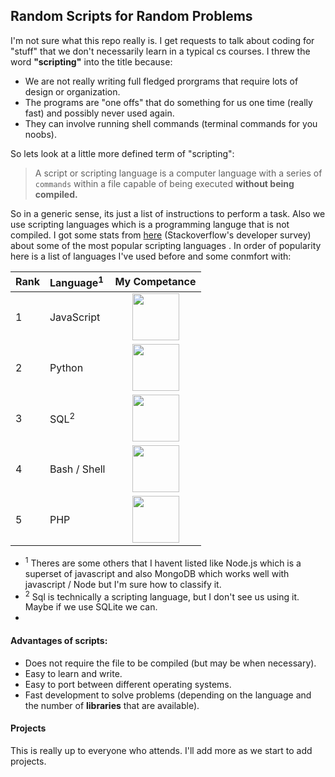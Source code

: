 ## Random Scripts for Random Problems

I'm not sure what this repo really is. I get requests to talk about coding for "stuff" that we don't necessarily learn in a typical cs courses. I threw the word **"scripting"** into the title because: 

- We are not really writing full fledged prorgrams that require lots of design or organization. 
- The programs are "one offs" that do something for us one time (really fast) and possibly never used again. 
- They can involve running shell commands (terminal commands for you noobs).
  
So lets look at a little more defined term of "scripting":

>A script or scripting language is a computer language with a series of `commands` within a file capable of being executed **without being compiled.** 

So in a generic sense, its just a list of instructions to perform a task. Also we use scripting languages which is a programming languge that is not compiled. I got some stats from [here](https://insights.stackoverflow.com/survey/2021) (Stackoverflow's developer survey) about some of the most popular scripting languages . In order of popularity here is a list of languages I've used before and some conmfort with:



| Rank | Language<sup>1</sup>     | My Competance |
| :--- | :----------- | :-----------: |
| 1    | JavaScript   |<img src="https://cs.msutexas.edu/~griffin/zcloud/zcloud-files/stars_3.png" width="75">|
| 2    | Python       |<img src="https://cs.msutexas.edu/~griffin/zcloud/zcloud-files/stars_4_half.png" width="75">|
| 3    | SQL<sup>2</sup> |<img src="https://cs.msutexas.edu/~griffin/zcloud/zcloud-files/stars_3_half.png" width="75">|
| 4    | Bash / Shell |<img src="https://cs.msutexas.edu/~griffin/zcloud/zcloud-files/stars_3_half.png" width="75">|
| 5    | PHP          |<img src="https://cs.msutexas.edu/~griffin/zcloud/zcloud-files/stars_4_half.png" width="75">|

- <sup>1</sup> Theres are some others that I havent listed like Node.js which is a superset of javascript and also MongoDB which works well with javascript / Node but I'm sure how to classify it.
- <sup>2</sup> Sql is technically a scripting language, but I don't see us using it. Maybe if we use SQLite we can.
- 

#### Advantages of scripts:
- Does not require the file to be compiled (but may be when necessary).
- Easy to learn and write.
- Easy to port between different operating systems.
- Fast development to solve problems (depending on the language and the number of **libraries** that are available).


#### Projects

This is really up to everyone who attends. I'll add more as we start to add projects.